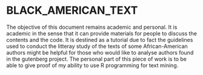 # BLACK_AMERICAN_TEXT
The objective of this document remains academic and personal. It is academic in the sense that it can provide materials for people to discuss the contents and the code. It is destined as a tutorial due to fact the guidelines used to conduct the litteray study of the texts of some African-American authors might be helpful for those who would like to analyse authors found in the gutenberg project.
The  personal part of this piece of work is to be able to give proof of my ability to use R programming for text mining. 

